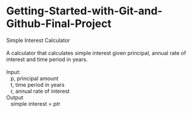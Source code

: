 # Getting-Started-with-Git-and-Github-Final-Project

Simple Interest Calculator<br>
<br>
A calculator that calculates simple interest given principal, annual rate of interest and time period in years.<br>
<br>
Input: <br />
   &nbsp;&nbsp; p, principal amount <br />
   &nbsp;&nbsp; t, time period in years <br />
   &nbsp;&nbsp; r, annual rate of interest <br>
Output <br />
   &nbsp;&nbsp; simple interest = p*t*r
